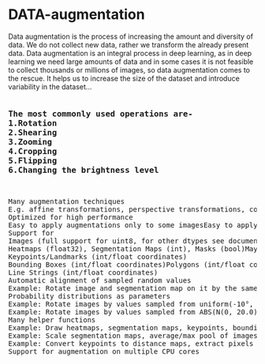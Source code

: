 # DATA-augmentation
Data augmentation is the process of increasing the amount and diversity of data. We do not collect new data, rather we transform the already present data.
Data augmentation is an integral process in deep learning, as in deep learning we need large amounts of data and in some cases it is not feasible to collect thousands or millions of images, so data augmentation comes to the rescue. It helps us to increase the size of the dataset and introduce variability in the dataset...

<pre>
<h3>The most commonly used operations are-
1.Rotation
2.Shearing
3.Zooming
4.Cropping
5.Flipping
6.Changing the brightness level
</h3>
</pre>
<pre>
Many augmentation techniques
E.g. affine transformations, perspective transformations, contrast changes, gaussian noise, dropout of regions, hue/saturation changes, cropping/padding, blurring, ...
Optimized for high performance
Easy to apply augmentations only to some imagesEasy to apply augmentations in random order
Support for
Images (full support for uint8, for other dtypes see documentation)
Heatmaps (float32), Segmentation Maps (int), Masks (bool)May be smaller/larger than their corresponding images. No extra lines of code needed for e.g. crop.
Keypoints/Landmarks (int/float coordinates)
Bounding Boxes (int/float coordinates)Polygons (int/float coordinates)
Line Strings (int/float coordinates)
Automatic alignment of sampled random values
Example: Rotate image and segmentation map on it by the same value sampled from uniform(-10°, 45°). (0 extra lines of code.)
Probability distributions as parameters
Example: Rotate images by values sampled from uniform(-10°, 45°).
Example: Rotate images by values sampled from ABS(N(0, 20.0))*(1+B(1.0, 1.0))", where ABS(.) is the absolute function, N(.) the gaussian distribution and B(.) the beta distribution.
Many helper functions
Example: Draw heatmaps, segmentation maps, keypoints, bounding boxes, ...
Example: Scale segmentation maps, average/max pool of images/maps, pad images to aspect ratios (e.g. to square them)
Example: Convert keypoints to distance maps, extract pixels within bounding boxes from images, clip polygon to the image plane, ...
Support for augmentation on multiple CPU cores
